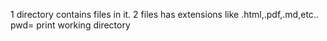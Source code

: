 1  directory contains files in it.
 2  files has extensions like .html,.pdf,.md,etc..
pwd= print working directory

